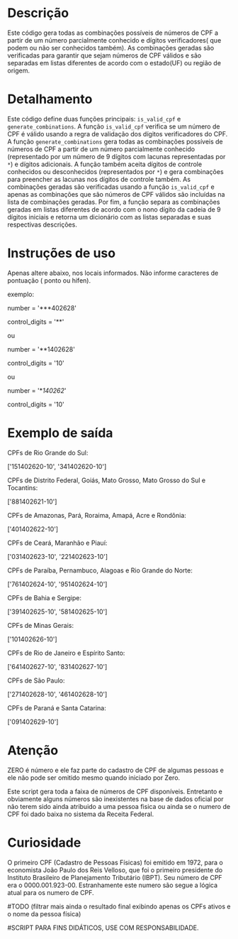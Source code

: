 # Descrição
Este código gera todas as combinações possíveis de números de CPF a partir de um número parcialmente conhecido e dígitos verificadores( que podem ou não ser conhecidos também). As combinações geradas são verificadas para garantir que sejam números de CPF válidos e são separadas em listas diferentes de acordo com o estado(UF) ou região de origem.


# Detalhamento 
Este código define duas funções principais: `is_valid_cpf` e `generate_combinations`. A função `is_valid_cpf` verifica se um número de CPF é válido usando a regra de validação dos dígitos verificadores do CPF. A função `generate_combinations` gera todas as combinações possíveis de números de CPF a partir de um número parcialmente conhecido (representado por um número de 9 dígitos com lacunas representadas por `*`) e dígitos adicionais. A função também aceita dígitos de controle conhecidos ou desconhecidos (representados por `*`) e gera combinações para preencher as lacunas nos dígitos de controle também. As combinações geradas são verificadas usando a função `is_valid_cpf` e apenas as combinações que são números de CPF válidos são incluídas na lista de combinações geradas. Por fim, a função separa as combinações geradas em listas diferentes de acordo com o nono dígito da cadeia de 9 dígitos iniciais e retorna um dicionário com as listas separadas e suas respectivas descrições.

# Instruções de uso

Apenas altere abaixo, nos locais informados. Não informe caracteres de pontuação ( ponto ou hifen).

exemplo:

number = '***402628'

control_digits = '**'

ou

number = '**1402628'

control_digits = '10'

ou

number = '**140262*'

control_digits = '10'

# Exemplo de saída

CPFs de Rio Grande do Sul:

['151402620-10', '341402620-10']

CPFs de Distrito Federal, Goiás, Mato Grosso, Mato Grosso do Sul e Tocantins:

['881402621-10']

CPFs de Amazonas, Pará, Roraima, Amapá, Acre e Rondônia:

['401402622-10']

CPFs de Ceará, Maranhão e Piauí:

['031402623-10', '221402623-10']

CPFs de Paraíba, Pernambuco, Alagoas e Rio Grande do Norte:

['761402624-10', '951402624-10']

CPFs de Bahia e Sergipe:

['391402625-10', '581402625-10']

CPFs de Minas Gerais:

['101402626-10']

CPFs de Rio de Janeiro e Espírito Santo:

['641402627-10', '831402627-10']

CPFs de São Paulo:

['271402628-10', '461402628-10']

CPFs de Paraná e Santa Catarina:

['091402629-10']

# Atenção
ZERO é número e ele faz parte do cadastro de CPF de algumas pessoas e ele não pode ser omitido mesmo quando iniciado por Zero.

Este script gera toda a faixa de números de CPF disponíveis. Entretanto e obviamente alguns números são inexistentes na base de dados oficial por não terem sido ainda atribuido a uma pessoa fisica ou ainda se o numero de CPF foi dado baixa no sistema da Receita Federal.

# Curiosidade
O primeiro CPF (Cadastro de Pessoas Físicas) foi emitido em 1972, para o economista João Paulo dos Reis Velloso, que foi o primeiro presidente do Instituto Brasileiro de Planejamento Tributário (IBPT). Seu número de CPF era o 0000.001.923-00. Estranhamente este numero são segue a lógica atual para os numero de CPF.

#TODO (filtrar mais ainda o resultado final  exibindo apenas os CPFs ativos e o nome da pessoa física)

#SCRIPT PARA FINS DIDÁTICOS, USE COM RESPONSABILIDADE.


